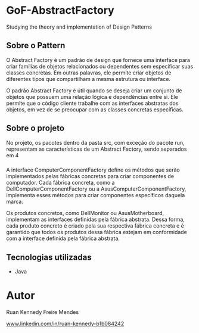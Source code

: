 # GoF-AbstractFactory
Studying the theory and implementation of Design Patterns

## Sobre o Pattern

O Abstract Factory é um padrão de design que fornece uma interface para criar
famílias de objetos relacionados ou dependentes sem especificar suas classes concretas.
Em outras palavras, ele permite criar objetos de diferentes tipos que compartilham a mesma estrutura ou interface.

O padrão Abstract Factory é útil quando se deseja criar um conjunto de objetos que possuem
uma relação lógica e dependências entre si. Ele permite que o código cliente trabalhe
com as interfaces abstratas dos objetos, em vez de se preocupar com as classes concretas específicas.

## Sobre o projeto

No projeto, os pacotes dentro da pasta src, com exceção do pacote run,
representam as características de um Abstract Factory, sendo separados em 4

###
A interface ComputerComponentFactory define os métodos que serão
implementados pelas fábricas concretas para criar componentes de computador.
Cada fábrica concreta, como a DellComputerComponentFactory ou a AsusComputerComponentFactory,
implementa esses métodos para criar componentes específicos daquela marca.

Os produtos concretos, como DellMonitor ou AsusMotherboard, implementam as interfaces definidas
pela fábrica abstrata. Dessa forma, cada produto concreto é criado pela sua respectiva fábrica
concreta e é garantido que todos os produtos dessa fábrica estejam em conformidade com a interface
definida pela fábrica abstrata.

## Tecnologias utilizadas
- Java

# Autor

Ruan Kennedy Freire Mendes

www.linkedin.com/in/ruan-kennedy-b1b084242
